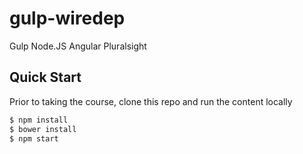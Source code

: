# gulp-wiredep
Gulp Node.JS Angular Pluralsight 

## Quick Start
Prior to taking the course, clone this repo and run the content locally
```bash
$ npm install
$ bower install
$ npm start
```
